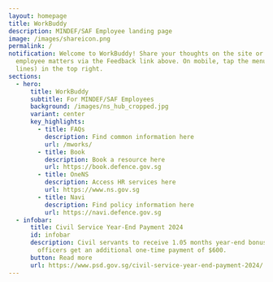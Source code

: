 ```yaml
---
layout: homepage
title: WorkBuddy
description: MINDEF/SAF Employee landing page
image: /images/shareicon.png
permalink: /
notification: Welcome to WorkBuddy! Share your thoughts on the site or any
  employee matters via the Feedback link above. On mobile, tap the menu icon (3
  lines) in the top right.
sections:
  - hero:
      title: WorkBuddy
      subtitle: For MINDEF/SAF Employees
      background: /images/ns_hub_cropped.jpg
      variant: center
      key_highlights:
        - title: FAQs
          description: Find common information here
          url: /mworks/
        - title: Book
          description: Book a resource here
          url: https://book.defence.gov.sg
        - title: OneNS
          description: Access HR services here
          url: https://www.ns.gov.sg
        - title: Navi
          description: Find policy information here
          url: https://navi.defence.gov.sg
  - infobar:
      title: Civil Service Year‑End Payment 2024
      id: infobar
      description: Civil servants to receive 1.05 months year-end bonus.  Junior grade
        officers get an additional one-time payment of $600.
      button: Read more
      url: https://www.psd.gov.sg/civil-service-year-end-payment-2024/
---
```

